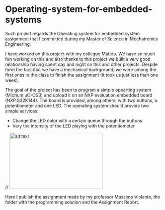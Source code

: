 # Operating-system-for-embedded-systems

Such project regards the Operating system for embedded system assignment that I committed during my Master of Science in Mechatronics Engineering. 

I have worked on this project with my collegue Matteo. We have so much fun working on this and also thanks to this project we built a very good relationship having spent day and night on this and other projects. Despite form the fact that we have a mechanical background, we were among the first ones in the class to finish the assignment (It took us just less than one week).

The goal of the project has been to program a simple opearting system (Micrium μC-OS3) and upload it on an NXP evaluation embedded board (NXP S32K144). The board is provided, among others, with two buttons, a potentiometer and one LED. The operating system should provide two simple services:

- Change the LED color with a certain queue through the buttons
- Vary the intensity of the LED playing with the potentiometer

// <img src="images/OSES_video.gif" alt="alt text" width="300" height="180"> 

Here I publish the assignment made by my professor Massimo Violante, the folder with the programming solution and the Assignment Report.
